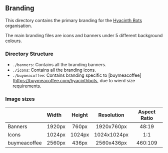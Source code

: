## Branding

This directory contains the primary branding for the [Hyacinth Bots](https://github.com/HyacinthBots) organisation.

The main branding files are icons and banners under 5 different background colours.

### Directory Structure

* `./banners`: Contains all the branding banners.
* `./icons`: Contains all the branding icons.
* `./buymeacoffee`: Contains branding specific to [buymeacoffee](https://buymeacoffee.com/hyacinthbots, due to wierd size requirements.

### Image sizes

|              | Width  | Height | Resolution  | Aspect Ratio |
|:-------------|:-------|:------:|:-----------:|:------------:|
| Banners      | 1920px | 760px  | 1920x760px  |    48:19     |
| Icons        | 1024px | 1024px | 1024x1024px |     1:1      |
| buymeacoffee | 2560px | 436px  | 2560x436px  |   460:109    |
